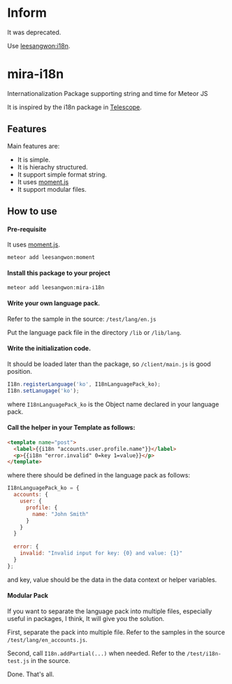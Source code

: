 Inform
======

It was deprecated.

Use [leesangwon:i18n](https://github.com/miraten/meteor-i18n).


mira-i18n
=========

Internationalization Package supporting string and time for Meteor JS

It is inspired by the i18n package in [Telescope](https://github.com/SachaG/Telescope).


Features
--------

Main features are:
 - It is simple.
 - It is hierachy structured.
 - It support simple format string.
 - It uses [moment.js](http://momentjs.com)
 - It support modular files.

How to use
----------
#### Pre-requisite
It uses [moment.js](http://momentjs.com/).

`meteor add leesangwon:moment`

#### Install this package to your project

`meteor add leesangwon:mira-i18n`
 
#### Write your own language pack.
 
Refer to the sample in the source: `/test/lang/en.js`
 
Put the language pack file in the directory `/lib` or `/lib/lang`.
 
#### Write the initialization code.
 
It should be loaded later than the package, so `/client/main.js` is good position.
 
```javascript
I18n.registerLanguage('ko', I18nLanguagePack_ko);
I18n.setLanugage('ko');
```
 
where `I18nLanguagePack_ko` is the Object name declared in your language pack.

#### Call the helper in your Template as follows:
 
```html
<template name="post">
  <label>{{i18n "accounts.user.profile.name"}}</label>
  <p>{{i18n "error.invalid" 0=key 1=value}}</p>
</template>
```

where there should be defined in the language pack as follows:

```javascript
I18nLanguagePack_ko = {
  accounts: {
    user: {
      profile: {
        name: "John Smith"
      }
    }
  }
  
  error: {
    invalid: "Invalid input for key: {0} and value: {1}"
  }
};
```

and key, value should be the data in the data context or helper variables.

#### Modular Pack
If you want to separate the language pack into multiple files, especially useful in packages, I think,
It will give you the solution.

First, separate the pack into multiple file. Refer to the samples in the source `/test/lang/en_accounts.js`.

Second, call `I18n.addPartial(...)` when needed. Refer to the `/test/i18n-test.js` in the source.

Done. That's all.





